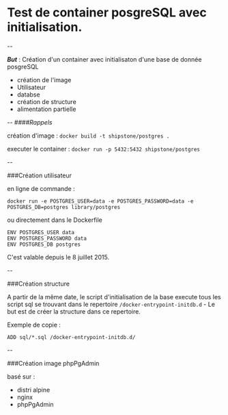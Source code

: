# Test de container posgreSQL avec initialisation.

--

***But*** : Création d'un container avec initialisaton d'une base de donnée posgreSQL 

* création de l'image
* Utilisateur
* databse
* création de structure
* alimentation partielle

--
####*Rappels*

création d'image : ```docker build -t shipstone/postgres .```

executer le container : ```docker run -p 5432:5432 shipstone/postgres```

--

###Création utilisateur

en ligne de commande : 

```shell
docker run -e POSTGRES_USER=data -e POSTGRES_PASSWORD=data -e POSTGRES_DB=postgres library/postgres
```

ou directement dans le Dockerfile

```shell
ENV POSTGRES_USER data
ENV POSTGRES_PASSWORD data
ENV POSTGRES_DB postgres
```

C'est valable depuis le 8 juillet 2015.

--

###Création structure

A partir de la même date, le script d'initialisation de la base execute tous les script sql se trouvant dans le repertoire ```/docker-entrypoint-initdb.d``` - Le but est de créer la structure dans ce repertoire.

Exemple de copie :  

```
ADD sql/*.sql /docker-entrypoint-initdb.d/
```

--

###Création image phpPgAdmin

basé sur : 

* distri alpine
* nginx
* phpPgAdmin

